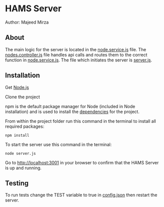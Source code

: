 # HAMS Server
Author: Majeed Mirza

## About
The main logic for the server is located in the [node.service.js](services/node.service.js) file.
The [nodes.controller.js](controllers/api/nodes.controller.js) file handles api calls and routes them to the correct function in [node.service.js](services/node.service.js). The file which initiates the server is [server.js](server.js).

## Installation
Get [Node.js](https://nodejs.org/en/)

Clone the project

npm is the default package manager for Node (included in Node installation) and is used to install the [dependencies](package.json) for the project. 

From within the project folder run this command in the terminal to install all required packages:
```
npm install
``` 

To start the server use this command in the terminal:
```
node server.js
```

Go to [http://localhost:3001](http://localhost:3001) in your browser to confirm that the HAMS Server is up and running.

## Testing
To run tests change the TEST variable to true in [config.json](config/config.json) then restart the server.
